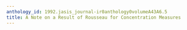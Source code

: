 ```yaml
---
anthology_id: 1992.jasis_journal-ir0anthology0volumeA43A6.5
title: A Note on a Result of Rousseau for Concentration Measures
---
```

